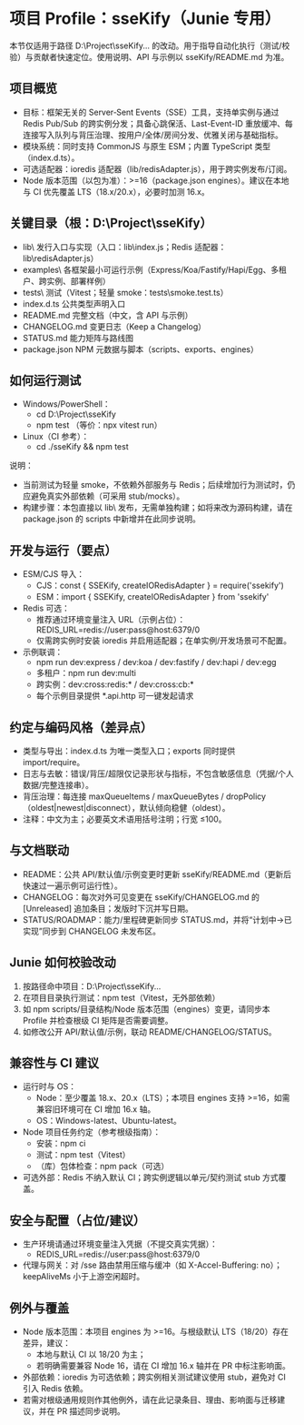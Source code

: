 # 项目 Profile：sseKify（Junie 专用）

本节仅适用于路径 D:\Project\sseKify\... 的改动。用于指导自动化执行（测试/校验）与贡献者快速定位。使用说明、API 与示例以 sseKify/README.md 为准。

## 项目概览
- 目标：框架无关的 Server‑Sent Events（SSE）工具，支持单实例与通过 Redis Pub/Sub 的跨实例分发；具备心跳保活、Last-Event-ID 重放缓冲、每连接写入队列与背压治理、按用户/全体/房间分发、优雅关闭与基础指标。
- 模块系统：同时支持 CommonJS 与原生 ESM；内置 TypeScript 类型（index.d.ts）。
- 可选适配器：ioredis 适配器（lib/redisAdapter.js），用于跨实例发布/订阅。
- Node 版本范围（以包为准）：>=16（package.json engines）。建议在本地与 CI 优先覆盖 LTS（18.x/20.x），必要时加测 16.x。

## 关键目录（根：D:\Project\sseKify）
- lib\                      发行入口与实现（入口：lib\index.js；Redis 适配器：lib\redisAdapter.js）
- examples\                 各框架最小可运行示例（Express/Koa/Fastify/Hapi/Egg、多租户、跨实例、部署样例）
- tests\                    测试（Vitest；轻量 smoke：tests\smoke.test.ts）
- index.d.ts                公共类型声明入口
- README.md                 完整文档（中文，含 API 与示例）
- CHANGELOG.md              变更日志（Keep a Changelog）
- STATUS.md                 能力矩阵与路线图
- package.json              NPM 元数据与脚本（scripts、exports、engines）

## 如何运行测试
- Windows/PowerShell：
    - cd D:\Project\sseKify
    - npm test  （等价：npx vitest run）
- Linux（CI 参考）：
    - cd ./sseKify && npm test

说明：
- 当前测试为轻量 smoke，不依赖外部服务与 Redis；后续增加行为测试时，仍应避免真实外部依赖（可采用 stub/mocks）。
- 构建步骤：本包直接以 lib\ 发布，无需单独构建；如将来改为源码构建，请在 package.json 的 scripts 中新增并在此同步说明。

## 开发与运行（要点）
- ESM/CJS 导入：
    - CJS：const { SSEKify, createIORedisAdapter } = require('ssekify')
    - ESM：import { SSEKify, createIORedisAdapter } from 'ssekify'
- Redis 可选：
    - 推荐通过环境变量注入 URL（示例占位）：REDIS_URL=redis://user:pass@host:6379/0
    - 仅需跨实例时安装 ioredis 并启用适配器；在单实例/开发场景可不配置。
- 示例联调：
    - npm run dev:express / dev:koa / dev:fastify / dev:hapi / dev:egg
    - 多租户：npm run dev:multi
    - 跨实例：dev:cross:redis:* / dev:cross:cb:*
    - 每个示例目录提供 *.api.http 可一键发起请求

## 约定与编码风格（差异点）
- 类型与导出：index.d.ts 为唯一类型入口；exports 同时提供 import/require。
- 日志与去敏：错误/背压/超限仅记录形状与指标，不包含敏感信息（凭据/个人数据/完整连接串）。
- 背压治理：每连接 maxQueueItems / maxQueueBytes / dropPolicy（oldest|newest|disconnect），默认倾向稳健（oldest）。
- 注释：中文为主；必要英文术语用括号注明；行宽 ≤100。

## 与文档联动
- README：公共 API/默认值/示例变更时更新 sseKify/README.md（更新后快速过一遍示例可运行性）。
- CHANGELOG：每次对外可见变更在 sseKify/CHANGELOG.md 的 [Unreleased] 追加条目；发版时下沉并写日期。
- STATUS/ROADMAP：能力/里程碑更新同步 STATUS.md，并将“计划中→已实现”同步到 CHANGELOG 未发布区。

## Junie 如何校验改动
1) 按路径命中项目：D:\Project\sseKify\...
2) 在项目目录执行测试：npm test（Vitest，无外部依赖）
3) 如 npm scripts/目录结构/Node 版本范围（engines）变更，请同步本 Profile 并检查根级 CI 矩阵是否需要调整。
4) 如修改公开 API/默认值/示例，联动 README/CHANGELOG/STATUS。

## 兼容性与 CI 建议
- 运行时与 OS：
    - Node：至少覆盖 18.x、20.x（LTS）；本项目 engines 支持 >=16，如需兼容旧环境可在 CI 增加 16.x 轴。
    - OS：Windows-latest、Ubuntu-latest。
- Node 项目任务约定（参考根级指南）：
    - 安装：npm ci
    - 测试：npm test（Vitest）
    - （库）包体检查：npm pack（可选）
- 可选外部：Redis 不纳入默认 CI；跨实例逻辑以单元/契约测试 stub 方式覆盖。

## 安全与配置（占位/建议）
- 生产环境请通过环境变量注入凭据（不提交真实凭据）：
    - REDIS_URL=redis://user:pass@host:6379/0
- 代理与网关：对 /sse 路由禁用压缩与缓冲（如 X-Accel-Buffering: no）；keepAliveMs 小于上游空闲超时。

## 例外与覆盖
- Node 版本范围：本项目 engines 为 >=16。与根级默认 LTS（18/20）存在差异，建议：
    - 本地与默认 CI 以 18/20 为主；
    - 若明确需要兼容 Node 16，请在 CI 增加 16.x 轴并在 PR 中标注影响面。
- 外部依赖：ioredis 为可选依赖；跨实例相关测试建议使用 stub，避免对 CI 引入 Redis 依赖。
- 若需对根级通用规则作其他例外，请在此记录条目、理由、影响面与迁移建议，并在 PR 描述同步说明。
